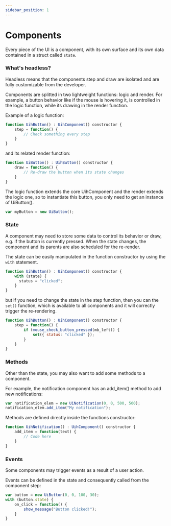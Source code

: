 ```yaml
---
sidebar_position: 1
---
```


# Components

Every piece of the UI is a component, with its own surface and its own data contained in a struct called `state`.

### What's headless?

Headless means that the components step and draw are isolated and are fully customizable from the developer.

Components are splitted in two lightweight functions: logic and render. For example, a button behavior like if the mouse is hovering it, is controlled in the logic function, while its drawing in the render function.

Example of a logic function:

```js
function UihButton() : UihComponent() constructor {
    step = function() {
        // Check something every step
    }
}
```

and its related render function:

```js
function UiButton() : UihButton() constructor {
    draw = function() {
        // Re-draw the button when its state changes
    }
}
```

The logic function extends the core UihComponent and the render extends the logic one, so to instantiate this button, you only need to get an instance of UiButton().


```js
var myButton = new UiButton();
```

### State

A component may need to store some data to control its behavior or draw, e.g. if the button is currently pressed. When the state changes, the component and its parents are also scheduled for the re-render.

The state can be easily manipulated in the function constructor by using the `with` statement.

```js
function UihButton() : UihComponent() constructor {
    with (state) {
      status = "clicked";
    }
}
```

but if you need to change the state in the step function, then you can the `set()` function, which is available to all components and it will correctly trigger the re-rendering.

```js
function UihButton() : UihComponent() constructor {
    step = function() {
        if (mouse_check_button_pressed(mb_left)) {	
            set({ status: "clicked" });
        }
    }
}
```

### Methods

Other than the state, you may also want to add some methods to a component.

For example, the notification component has an add_item() method to add new notifications:

```js
var notification_elem = new UiNotification(0, 0, 500, 500);
notification_elem.add_item("My notification");
```

Methods are defined directly inside the functions constructor:

```js
function UihNotification() : UihComponent() constructor {
    add_item = function(text) {
        // Code here
    }
}
```

### Events

Some components may trigger events as a result of a user action. 

Events can be defined in the state and consequently called from the component step:

```js
var button = new UiButton(0, 0, 100, 30);
with (button.state) {
    on_click = function() {
        show_message("Button clicked!");
    }
}
```
